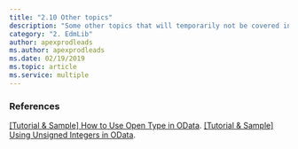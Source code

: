 ```yaml
---
title: "2.10 Other topics"
description: "Some other topics that will temporarily not be covered in this tutorial"
category: "2. EdmLib"
author: apexprodleads
ms.author: apexprodleads
ms.date: 02/19/2019
ms.topic: article
ms.service: multiple
---
```


### References
[[Tutorial & Sample] How to Use Open Type in OData](http://blogs.msdn.com/b/odatateam/archive/2014/04/30/how-to-use-open-type-in-odata.aspx).
[[Tutorial & Sample] Using Unsigned Integers in OData](http://blogs.msdn.com/b/odatateam/archive/2014/07/24/using-unsigned-integers-in-odata.aspx).